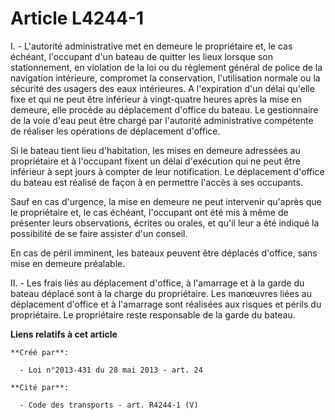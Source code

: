 # Article L4244-1

I. - L'autorité administrative met en demeure le propriétaire et, le cas échéant, l'occupant d'un bateau de quitter les lieux
lorsque son stationnement, en violation de la loi ou du règlement général de police de la navigation intérieure, compromet la
conservation, l'utilisation normale ou la sécurité des usagers des eaux intérieures. A l'expiration d'un délai qu'elle fixe
et qui ne peut être inférieur à vingt-quatre heures après la mise en demeure, elle procède au déplacement d'office du bateau.
Le gestionnaire de la voie d'eau peut être chargé par l'autorité administrative compétente de réaliser les opérations de
déplacement d'office. 

Si le bateau tient lieu d'habitation, les mises en demeure adressées au propriétaire et à l'occupant fixent un délai
d'exécution qui ne peut être inférieur à sept jours à compter de leur notification. Le déplacement d'office du bateau est
réalisé de façon à en permettre l'accès à ses occupants. 

Sauf en cas d'urgence, la mise en demeure ne peut intervenir qu'après que le propriétaire et, le cas échéant, l'occupant ont
été mis à même de présenter leurs observations, écrites ou orales, et qu'il leur a été indiqué la possibilité de se faire
assister d'un conseil. 

En cas de péril imminent, les bateaux peuvent être déplacés d'office, sans mise en demeure préalable. 

II. - Les frais liés au déplacement d'office, à l'amarrage et à la garde du bateau déplacé sont à la charge du propriétaire.
Les manœuvres liées au déplacement d'office et à l'amarrage sont réalisées aux risques et périls du propriétaire. Le
propriétaire reste responsable de la garde du bateau.

**Liens relatifs à cet article**

	**Créé par**:

	  - Loi n°2013-431 du 28 mai 2013 - art. 24

	**Cité par**:

	  - Code des transports - art. R4244-1 (V)
